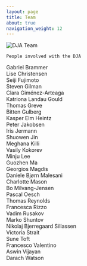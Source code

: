 ```yaml
---
layout: page
title: Team
about: true
navigation_weight: 12
---
```


<div class="image fit caption">
    <img src="{{site.baseurl}}/images/team.png" alt="DJA Team">

    People involved with the DJA

</div>

Gabriel Brammer
<br> Lise Christensen
<br> Seiji Fujimoto
<br> Steven Gilman
<br> Clara Giménez-Arteaga
<br> Katriona Landau Gould
<br> Thomas Greve
<br> Bitten Gulberg
<br> Kasper Elm Heintz
<br> Peter Jakobsen
<br> Iris Jermann
<br> Shuowen Jin
<br> Meghana Killi
<br> Vasily Kokorev
<br> Minju Lee
<br> Guozhen Ma
<br> Georgios Magdis
<br> Daniele Bjørn Malesani
<br> Charlotte Mason
<br> Bo Milvang-Jensen
<br> Pascal Oesch
<br> Thomas Reynolds
<br> Francesca Rizzo
<br> Vadim Rusakov
<br> Marko Shuntov
<br> Nikolaj Bjerregaard Sillassen
<br> Victoria Strait
<br> Sune Toft
<br> Francesco Valentino
<br> Aswin Vijayan
<br> Darach Watson
